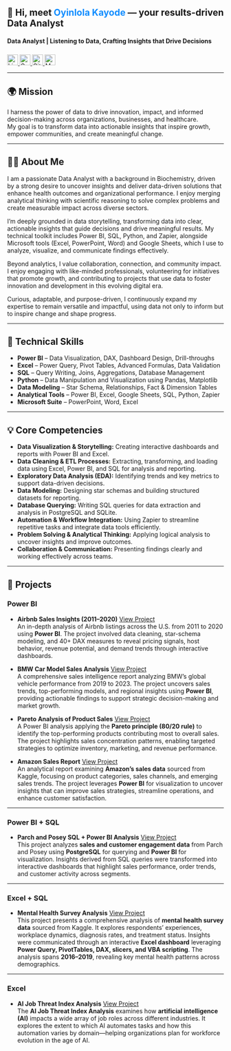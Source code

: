 <h2 align="left">👋 Hi, meet <span style="color:#118DFF;">Oyinlola Kayode</span> — your results-driven Data Analyst</h2>

<h4 align="left">Data Analyst | Listening to Data, Crafting Insights that Drive Decisions</h4>

###

<div align="left">
</div>

###

<div align="left">
  <a href="https://www.linkedin.com/in/kayode-0yinlola/" target="_blank">
    <img src="https://img.shields.io/static/v1?message=LinkedIn&logo=linkedin&label=Connect&color=0A66C2&logoColor=white&style=for-the-badge" height="25" alt="LinkedIn logo" />
  </a>
  <a href="mailto:kayodeoyinloladeborah1540@gmail.com" target="_blank">
    <img src="https://img.shields.io/static/v1?message=Gmail&logo=gmail&label=Mail&color=D14836&logoColor=white&style=for-the-badge" height="25" alt="Gmail logo" />
  </a>
  <a href="https://github.com/Oyinlola-Kayode" target="_blank">
    <img src="https://img.shields.io/static/v1?message=GitHub&logo=github&label=Profile&color=181717&logoColor=white&style=for-the-badge" height="25" alt="GitHub logo" />
  </a>
  <a href="https://medium.com/@kayodeoyinloladeborah1540" target="_blank">
    <img src="https://img.shields.io/static/v1?message=Medium&logo=medium&label=Read&color=000000&logoColor=white&style=for-the-badge" height="25" alt="Medium logo" />
  </a>
</div>

----
## 🌍 Mission  
I harness the power of data to drive innovation, impact, and informed decision-making across organizations, businesses, and healthcare.  
My goal is to transform data into actionable insights that inspire growth, empower communities, and create meaningful change.  

---
## 👩‍💻 About Me  

I am a passionate Data Analyst with a background in Biochemistry, driven by a strong desire to uncover insights and deliver data-driven solutions that enhance health outcomes and organizational performance. I enjoy merging analytical thinking with scientific reasoning to solve complex problems and create measurable impact across diverse sectors.  

I’m deeply grounded in data storytelling, transforming data into clear, actionable insights that guide decisions and drive meaningful results. My technical toolkit includes Power BI, SQL, Python, and Zapier, alongside Microsoft tools (Excel, PowerPoint, Word) and Google Sheets, which I use to analyze, visualize, and communicate findings effectively.  

Beyond analytics, I value collaboration, connection, and community impact. I enjoy engaging with like-minded professionals, volunteering for initiatives that promote growth, and contributing to projects that use data to foster innovation and development in this evolving digital era.  

Curious, adaptable, and purpose-driven, I continuously expand my expertise to remain versatile and impactful, using data not only to inform but to inspire change and shape progress.  

---
## 🧠 Technical Skills  

- **Power BI** – Data Visualization, DAX, Dashboard Design, Drill-throughs  
- **Excel** – Power Query, Pivot Tables, Advanced Formulas, Data Validation  
- **SQL** – Query Writing, Joins, Aggregations, Database Management  
- **Python** – Data Manipulation and Visualization using Pandas, Matplotlib  
- **Data Modeling** – Star Schema, Relationships, Fact & Dimension Tables  
- **Analytical Tools** – Power BI, Excel, Google Sheets, SQL, Python, Zapier  
- **Microsoft Suite** – PowerPoint, Word, Excel  

---

## 💡 Core Competencies  

- **Data Visualization & Storytelling:** Creating interactive dashboards and reports with Power BI and Excel.  
- **Data Cleaning & ETL Processes:** Extracting, transforming, and loading data using Excel, Power BI, and SQL for analysis and reporting.  
- **Exploratory Data Analysis (EDA):** Identifying trends and key metrics to support data-driven decisions.  
- **Data Modeling:** Designing star schemas and building structured datasets for reporting.  
- **Database Querying:** Writing SQL queries for data extraction and analysis in PostgreSQL and SQLite.  
- **Automation & Workflow Integration:** Using Zapier to streamline repetitive tasks and integrate data tools efficiently.  
- **Problem Solving & Analytical Thinking:** Applying logical analysis to uncover insights and improve outcomes.  
- **Collaboration & Communication:** Presenting findings clearly and working effectively across teams.

---
## 🚀 Projects  

###  Power BI  

- **Airbnb Sales Insights (2011–2020)** [View Project](https://github.com/Oyinlola-Kayode/Airbnb-Sales-Insights)  
An in-depth analysis of Airbnb listings across the U.S. from 2011 to 2020 using **Power BI**. The project involved data cleaning, star-schema modeling, and 40+ DAX measures to reveal pricing signals, host behavior, revenue potential, and demand trends through interactive dashboards.  

- **BMW Car Model Sales Analysis** [View Project](https://github.com/Oyinlola-Kayode/BMW-Sales-Analysis)  
A comprehensive sales intelligence report analyzing BMW’s global vehicle performance from 2019 to 2023. The project uncovers sales trends, top-performing models, and regional insights using **Power BI**, providing actionable findings to support strategic decision-making and market growth.  

- **Pareto Analysis of Product Sales** [View Project](https://github.com/Oyinlola-Kayode/Pareto-Analysis-of-Product-Sales-Using-Power-BI)  
A Power BI analysis applying the **Pareto principle (80/20 rule)** to identify the top-performing products contributing most to overall sales. The project highlights sales concentration patterns, enabling targeted strategies to optimize inventory, marketing, and revenue performance. 

- **Amazon Sales Report** [View Project](https://medium.com/@kayodeoyinloladeborah1540/report-on-amazon-sales-f9165c973e42)  
An analytical report examining **Amazon’s sales data** sourced from Kaggle, focusing on product categories, sales channels, and emerging sales trends. The project leverages **Power BI** for visualization to uncover insights that can improve sales strategies, streamline operations, and enhance customer satisfaction.   

---
### Power BI + SQL  

- **Parch and Posey SQL + Power BI Analysis** [View Project](https://github.com/Oyinlola-Kayode/parch-and-posey-sql-powerbi-analysis)  
This project analyzes **sales and customer engagement data** from Parch and Posey using **PostgreSQL** for querying and **Power BI** for visualization. Insights derived from SQL queries were transformed into interactive dashboards that highlight sales performance, order trends, and customer activity across segments.  

---

###  Excel + SQL  

- **Mental Health Survey Analysis** [View Project](https://github.com/Oyinlola-Kayode/Mental-Health-Survey-Analysis)  
This project presents a comprehensive analysis of **mental health survey data** sourced from Kaggle. It explores respondents’ experiences, workplace dynamics, diagnosis rates, and treatment status. Insights were communicated through an interactive **Excel dashboard** leveraging **Power Query, PivotTables, DAX, slicers, and VBA scripting**. The analysis spans **2016–2019**, revealing key mental health patterns across demographics.   

---

###  Excel  

- **AI Job Threat Index Analysis** [View Project](https://github.com/Oyinlola-Kayode/AI-JOB-THREAT-INDEX-ANALYSIS)   
The **AI Job Threat Index Analysis** examines how **artificial intelligence (AI)** impacts a wide array of job roles across different industries. It explores the extent to which AI automates tasks and how this automation varies by domain—helping organizations plan for workforce evolution in the age of AI. 
